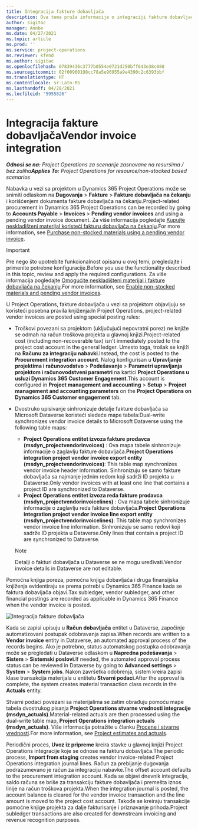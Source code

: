 ```yaml
---
title: Integracija fakture dobavljača
description: Ova tema pruža informacije o integraciji fakture dobavljača u Project Operations.
author: sigitac
manager: Annbe
ms.date: 04/27/2021
ms.topic: article
ms.prod: ''
ms.service: project-operations
ms.reviewer: kfend
ms.author: sigitac
ms.openlocfilehash: 07839436c3777b0554e0721d250bff643e38c088
ms.sourcegitcommit: 02f00960198cc78a5e96955a9e4390c2c6393bbf
ms.translationtype: HT
ms.contentlocale: sr-Latn-RS
ms.lasthandoff: 04/28/2021
ms.locfileid: "5955826"
---
```

# <a name="vendor-invoice-integration"></a><span data-ttu-id="1f01d-103">Integracija fakture dobavljača</span><span class="sxs-lookup"><span data-stu-id="1f01d-103">Vendor invoice integration</span></span>

<span data-ttu-id="1f01d-104">_**Odnosi se na:** Project Operations za scenarije zasnovane na resursima / bez zaliha_</span><span class="sxs-lookup"><span data-stu-id="1f01d-104">_**Applies To:** Project Operations for resource/non-stocked based scenarios_</span></span>

<span data-ttu-id="1f01d-105">Nabavka u vezi sa projektom u Dynamics 365 Project Operations može se snimiti odlaskom na **Dugovanja** > **Fakture** > **Fakture dobavljača na čekanju** i korišćenjem dokumenta fakture dobavljača na čekanju.</span><span class="sxs-lookup"><span data-stu-id="1f01d-105">Project-related procurement in Dynamics 365 Project Operations can be recorded by going to **Accounts Payable** > **Invoices** > **Pending vendor invoices** and using a pending vendor invoice document.</span></span> <span data-ttu-id="1f01d-106">Za više informacija pogledajte [Kupujte neskladišteni materijal koristeći fakturu dobavljača na čekanju](../procurement/pending-vendor-invoices.md).</span><span class="sxs-lookup"><span data-stu-id="1f01d-106">For more information, see [Purchase non-stocked materials using a pending vendor invoice](../procurement/pending-vendor-invoices.md).</span></span>

> [!IMPORTANT]
> <span data-ttu-id="1f01d-107">Pre nego što upotrebite funkcionalnost opisanu u ovoj temi, pregledajte i primenite potrebne konfiguracije.</span><span class="sxs-lookup"><span data-stu-id="1f01d-107">Before you use the functionality described in this topic, review and apply the required configurations.</span></span> <span data-ttu-id="1f01d-108">Za više informacija pogledajte [Omogućite neskladišteni materijal i fakture dobavljača na čekanju](../procurement/configure-materials-nonstocked.md).</span><span class="sxs-lookup"><span data-stu-id="1f01d-108">For more information, see [Enable non-stocked materials and pending vendor invoices](../procurement/configure-materials-nonstocked.md).</span></span>

<span data-ttu-id="1f01d-109">U Project Operations, fakture dobavljača u vezi sa projektom objavljuju se koristeći posebna pravila knjiženja:</span><span class="sxs-lookup"><span data-stu-id="1f01d-109">In Project Operations, project-related vendor invoices are posted using special posting rules:</span></span>

- <span data-ttu-id="1f01d-110">Troškovi povezani sa projektom (uključujući nepovratni porez) ne knjiže se odmah na račun troškova projekta u glavnoj knjizi.</span><span class="sxs-lookup"><span data-stu-id="1f01d-110">Project-related cost (including non-recoverable tax) isn't immediately posted to the project cost account in the general ledger.</span></span> <span data-ttu-id="1f01d-111">Umesto toga, trošak se knjiži na **Računu za integraciju nabavki**.</span><span class="sxs-lookup"><span data-stu-id="1f01d-111">Instead, the cost is posted to the **Procurement integration account**.</span></span> <span data-ttu-id="1f01d-112">Nalog konfigurisan u **Upravljanje projektima i računovodstvo** > **Podešavanje** > **Parametri upravljanja projektom i računovodstveni parametri** na kartici **Project Operations u usluzi Dynamics 365 Customer Engagement**.</span><span class="sxs-lookup"><span data-stu-id="1f01d-112">This account is configured in **Project management and accounting** > **Setup** > **Project management and accounting parameters** on the **Project Operations on Dynamics 365 Customer engagement** tab.</span></span>
- <span data-ttu-id="1f01d-113">Dvostruko upisivanje sinhronizuje detalje fakture dobavljača sa Microsoft Dataverse koristeći sledeće mape tabela:</span><span class="sxs-lookup"><span data-stu-id="1f01d-113">Dual-write synchronizes vendor invoice details to Microsoft Dataverse using the following table maps:</span></span>

     - <span data-ttu-id="1f01d-114">**Project Operations entitet izvoza fakture prodavca (msdyn_projectvendorinvoices)** : Ova mapa tabele sinhronizuje informacije o zaglavlju fakture dobavljača.</span><span class="sxs-lookup"><span data-stu-id="1f01d-114">**Project Operations integration project vendor invoice export entity (msdyn_projectvendorinvoices)**: This table map synchronizes vendor invoice header information.</span></span> <span data-ttu-id="1f01d-115">Sinhronizuju se samo fakture dobavljača sa najmanje jednim redom koji sadrži ID projekta u Dataverse.</span><span class="sxs-lookup"><span data-stu-id="1f01d-115">Only vendor invoices with at least one line that contains a project ID are synchronized to Dataverse.</span></span>
     - <span data-ttu-id="1f01d-116">**Project Operations entitet izvoza reda fakture prodavca (msdyn_projectvendorinvoicelines)** : Ova mapa tabele sinhronizuje informacije o zaglavlju reda fakture dobavljača.</span><span class="sxs-lookup"><span data-stu-id="1f01d-116">**Project Operations integration project vendor invoice line export entity (msdyn_projectvendorinvoicelines)**: This table map synchronizes vendor invoice line information.</span></span> <span data-ttu-id="1f01d-117">Sinhronizuju se samo redovi koji sadrže ID projekta u Dataverse.</span><span class="sxs-lookup"><span data-stu-id="1f01d-117">Only lines that contain a project ID are synchronized to Dataverse.</span></span>

     > [!NOTE]
     > <span data-ttu-id="1f01d-118">Detalji o fakturi dobavljača u Dataverse se ne mogu uređivati.</span><span class="sxs-lookup"><span data-stu-id="1f01d-118">Vendor invoice details in Dataverse are not editable.</span></span>

<span data-ttu-id="1f01d-119">Pomoćna knjiga poreza, pomoćna knjiga dobavljača i druga finansijska knjiženja evidentiraju se prema potrebi u Dynamics 365 Finance kada se faktura dobavljača objavi.</span><span class="sxs-lookup"><span data-stu-id="1f01d-119">Tax subledger, vendor subledger, and other financial postings are recorded as applicable in Dynamics 365 Finance when the vendor invoice is posted.</span></span>

![Integracija fakture dobavljača](media/DW7VendorInvoice.png)

<span data-ttu-id="1f01d-121">Kada se zapisi upisuju u **Račun dobavljača** entitet u Dataverse, započinje automatizovani postupak odobravanja zapisa.</span><span class="sxs-lookup"><span data-stu-id="1f01d-121">When records are written to a **Vendor invoice** entity in Dataverse, an automated approval process of the records begins.</span></span> <span data-ttu-id="1f01d-122">Ako je potrebno, status automatskog postupka odobravanja može se pregledati u Dataverse odlaskom u **Napredna podešavanja** > **Sistem** > **Sistemski poslovi**.</span><span class="sxs-lookup"><span data-stu-id="1f01d-122">If needed, the automated approval process status can be reviewed in Dataverse by going to **Advanced settings** > **System** > **System jobs**.</span></span> <span data-ttu-id="1f01d-123">Nakon završetka odobrenja, sistem kreira zapisi klase transakcija materijala u entitetu **Stvarni podaci**.</span><span class="sxs-lookup"><span data-stu-id="1f01d-123">After the approval is complete, the system creates material transaction class records in the **Actuals** entity.</span></span>

<span data-ttu-id="1f01d-124">Stvarni podaci povezani sa materijalima se zatim obrađuju pomoću mape tabela dvostrukog pisanja **Project Operations stvarne vrednosti integracije (msdyn_actuals)**.</span><span class="sxs-lookup"><span data-stu-id="1f01d-124">Material-related actuals are then processed using the dual-write table map, **Project Operations integration actuals (msdyn_actuals)**.</span></span> <span data-ttu-id="1f01d-125">Više informacija potražite u članku [Procene i stvarne vrednosti](resource-dual-write-estimates-actuals.md).</span><span class="sxs-lookup"><span data-stu-id="1f01d-125">For more information, see [Project estimates and actuals](resource-dual-write-estimates-actuals.md).</span></span>

<span data-ttu-id="1f01d-126">Periodični proces, **Uvoz iz pripreme** kreira stavke u glavnoj knjizi Project Operations integracije koje se odnose na fakturu dobavljača.</span><span class="sxs-lookup"><span data-stu-id="1f01d-126">The periodic process, **Import from staging** creates vendor invoice-related Project Operations integration journal lines.</span></span> <span data-ttu-id="1f01d-127">Račun za prebijanje dugovanja podrazumevano je račun za integraciju nabavke.</span><span class="sxs-lookup"><span data-stu-id="1f01d-127">The offset account defaults to the procurement integration account.</span></span> <span data-ttu-id="1f01d-128">Kada se objavi dnevnik integracije, saldo računa se briše za transakciju fakture dobavljača i premešta iznos linije na račun troškova projekta.</span><span class="sxs-lookup"><span data-stu-id="1f01d-128">When the integration journal is posted, the account balance is cleared for the vendor invoice transaction and the line amount is moved to the project cost account.</span></span> <span data-ttu-id="1f01d-129">Takođe se kreiraju transakcije pomoćne knjige projekta za dalje fakturisanje i priznavanje prihoda.</span><span class="sxs-lookup"><span data-stu-id="1f01d-129">Project subledger transactions are also created for downstream invoicing and revenue recognition purposes.</span></span>

